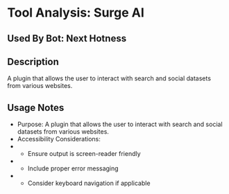 # Tool Analysis: Surge AI

## Used By Bot: Next Hotness

## Description
A plugin that allows the user to interact with search and social datasets from various websites.


## Usage Notes
- Purpose: A plugin that allows the user to interact with search and social datasets from various websites.
- Accessibility Considerations:
- - Ensure output is screen-reader friendly
- - Include proper error messaging
- - Consider keyboard navigation if applicable
